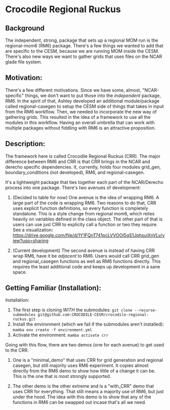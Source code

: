 # Crocodile Regional Ruckus

## Background
 The independent, strong, package that sets up a regional MOM run is the regional-mom6 (RM6) package. There's a few things we wanted to add that are specific to the CESM, because we are running MOM inside the CESM. There's also new ways we want to gather grids that uses files on the NCAR glade file system.

## Motivation: 
There's a few different motivations. Since we have some, almost, "NCAR-specific" things, we don't want to put those into the *independent* package, RM6. In the spirit of that, Ashley developed an additional module/package called regional-casegen to setup the CESM side of things that takes in input from the RM6 workflow. Then, we needed to incorporate the new way of gathering grids. This resulted in the idea of a framework to use all the modules in this workflow. Having an overall umbrella that can work with multiple packages without fiddling with RM6 is an attractive proposition.

## Description: 
The framework here is called Crocodile Regional Ruckus (CRR). The major difference between RM6 and CRR is that CRR brings in the NCAR and derecho specific dependencies. It, currently, holds four modules grid_gen, boundary_conditions (not developed), RM6, and regional-casegen. 

It's a lightweight package that ties together each part of the NCAR/Derecho process into one package. There's two avenues of development:

1. (Decided to table for now) One avenue is the idea of wrapping RM6. A large part of the code is wrapping RM6. Two reasons to do that, CRR uses explicit function definitions, so every function is completely standalone. This is a style change from regional mom6, which relies heavily on variables defined in the class object. The other part of that is users can use just CRR to explicity call a function or two they require. See a visualization: https://drive.google.com/file/d/1Y1FQnT741pcLVVOOl5qS1JphsuiXnVLv/view?usp=sharing

2. (Current development) The second avenue is instead of having CRR wrap RM6, have it be *adjacent* to RM6. Users would call CRR grid_gen and regional_casegen functions as well as RM6 functions directly. This requires the least additional code and keeps up development in a sane space. 



## Getting Familiar (Installation): 

Installation:
1. The first step is cloning *WITH* the submodules:
`git clone --recurse-submodules git@github.com:CROCODILE-CESM/crocodile-regional-ruckus.git`
2. Install the environment (which we fail if the submodules aren't installed):
`mamba env create -f environment.yml`
3. Activate the environment:
`mamba activate crr`

Going with this flow, there are two demos (one for each avenue) to get used to the CRR. 

1. One is a "minimal_demo" that uses CRR for grid generation and regional casegen, but still majority uses RM6 experiment. It copies almost directly from the RM6 demo to show how little of a change it can be. This is the one that is most strongly supported.

2. The other demo is the other extreme and is a "with_CRR" demo that uses CRR for everything. That still means a majority use of RM6, but just under the hood. The idea with this demo is to show that any of the functions in RM6 can be swapped out incase that's all we need. 
